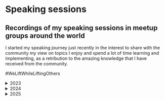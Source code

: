 # Speaking sessions

## Recordings of my speaking sessions in meetup groups around the world

I started my speaking journey just recently in the interest to share with the community my view on topics I enjoy and spend a lot of time learning and implementing, as a retribution to the amazing knowledge that I have received from the community. 

#WeLiftWhileLiftingOthers

<details>
   <summary>
      2023
   </summary>

   <details>
      <summary>
         July 2023
      </summary>

   ### DFW Power BI User Group, July 2023
   
   [Dataverse for Teams and a Power BI Report](https://youtu.be/GMormO3yPt8?si=Uto6kexBwUwMEw2b)
         
   ![figure1](https://github.com/user-attachments/assets/aec25ac0-5534-4c14-9039-e6182f2b8a56)

      
   </details>
</details>

<details>
   <summary>2024</summary>
   



<details>
<Summary>March 2024</Summary>


### Microsoft Power Platform Community Call March 2024

[Get Efficient Reclassifications using Dataverse and Power BI](https://youtu.be/IE91YxBWqvQ?si=0ZyGXA4xpy9wRlEY)
   
![image](https://github.com/user-attachments/assets/57a76baa-77da-4a59-8e0a-a1893f7b9aab)

</details>

<details>
<summary>April 2024</summary>


### Austin Power BI User Group, April 2024

[Build a Power BI report with new Dataflows Gen2](https://youtu.be/BI7s4bBVw5o?si=Vb2NcT2CqA-WF6RJ)
   
![image](https://github.com/user-attachments/assets/17eba121-ab6a-4116-9724-2a30e79f90b7)


### Berlin Power BI User Group, April 2024

[How to use Data Factory in Fabric to build a Power BI report](https://youtu.be/-_vCr6EUFAQ?si=A9_1yYK6KKSYJ9Kc)
   
![image](https://github.com/user-attachments/assets/8c7935c1-2bf7-4aab-8af2-d08ebbcd0313)

</details>

<details>
<summary>May 2024</summary>


### DFW Power BI User Group, May 2024

[Build a Power BI report with Dataflows Gen2](https://youtu.be/VtZ9v26PdxA?si=FZRw1LxqK36VxAZR)

![image](https://github.com/user-attachments/assets/e48ea1b0-3c33-43d7-abac-ab668b01f3fd)

</details>

<details>
<summary>July 2024</summary>


### Madison Fabric User Group, July 2024

Dataflows Gen2 in Fabric for the Power BI Analyst

(not recorded)

</details>

<details>
<summary>September 2024</summary>


### Devon and Cornwall Microsoft Power BI User Group, September 2024

[Exploring the next generation ETL: Dataflows Gen2 in MS Fabric](https://youtu.be/dG_6Tl9bCak?si=oT1CorYgG1g5_f1S)

![figure1](https://github.com/user-attachments/assets/cbaad50c-1d4b-4f25-888d-3104967cf90b)


</details>

<details>
   <summary>
      November 2024
   </summary>

   ### Romania Power BI & Modern Excel User Group, November 2024

   [Dataflows Gen2 in Microsoft Fabric for the Power BI Analyts](https://youtu.be/pBVB8vbIXls?si=Mws6k59oq9nwzUo-)

   ![figure1](https://github.com/user-attachments/assets/f6afcf9b-1142-4ac7-89dc-29aed5ef635c)

   
</details>

<details>
   <summary>
      December 2024
   </summary>

   ### Romania Power BI & Modern Excel User Group, December 2024

   [Navigating Semantic Link: Empowering Power BI Administrators](https://youtu.be/Bk_keeI9Gvw?si=yi9ai64mx49LSM8Z)

   ![figure1](https://github.com/user-attachments/assets/3ae0d5ce-31a4-4403-bbfc-7286ee124042)

</details>

</details>

<details>
   <summary>
      2025
   </summary>

   <details>
      <summary>
         February 2025
      </summary>

   ### Vancouver Fabric and Power BI User Group, February 2025 * TBA
   
   [From Numbers to Narratives: Designing an Income Statement in Microsoft Power BI]()
      
   </details>

   <details>
      <summary>
         March 2025
      </summary>

   ### SQL Saturday Atlanta 2025 AI & BI, March 2025 * TBA

   [Show your KPIs in an enticing way]()
   
   </details>
   
</details>
